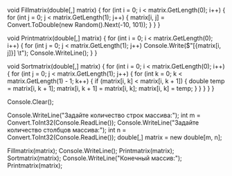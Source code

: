 void Fillmatrix(double[,] matrix)
{
    for (int i = 0; i < matrix.GetLength(0); i++)
    {
        for (int j = 0; j < matrix.GetLength(1); j++)
        { matrix[i, j] = Convert.ToDouble(new Random().Next(-10, 101)); }
    }
}

void Printmatrix(double[,] matrix)
{
    for (int i = 0; i < matrix.GetLength(0); i++)
    {
        for (int j = 0; j < matrix.GetLength(1); j++)
            Console.Write($"[{matrix[i, j]}] \t");
        Console.WriteLine();
    }
}

void Sortmatrix(double[,] matrix)
{
  for (int i = 0; i < matrix.GetLength(0); i++)
  {
    for (int j = 0; j < matrix.GetLength(1); j++)
    {
      for (int k = 0; k < matrix.GetLength(1) - 1; k++)
      {
        if (matrix[i, k] < matrix[i, k + 1])
        {
          double temp = matrix[i, k + 1];
          matrix[i, k + 1] = matrix[i, k];
          matrix[i, k] = temp;
        }
      }
    }
  }
}

Console.Clear();

Console.WriteLine("Задайте количество строк массива:");
int m = Convert.ToInt32(Console.ReadLine());
Console.WriteLine("Задайте количество столбцов массива:");
int n = Convert.ToInt32(Console.ReadLine());
double[,] matrix = new double[m, n];

Fillmatrix(matrix);
Console.WriteLine();
Printmatrix(matrix);
Sortmatrix(matrix);
Console.WriteLine("Конечный массив:");
Printmatrix(matrix);